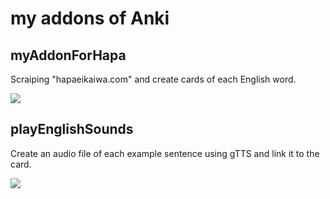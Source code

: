 # my addons of Anki

## myAddonForHapa

Scraiping "hapaeikaiwa.com" and create cards of each English word.

<img src="images\deck_view.png">

## playEnglishSounds

Create an audio file of each example sentence using gTTS and link it to the card.

<img src="images\play_sounds.png">